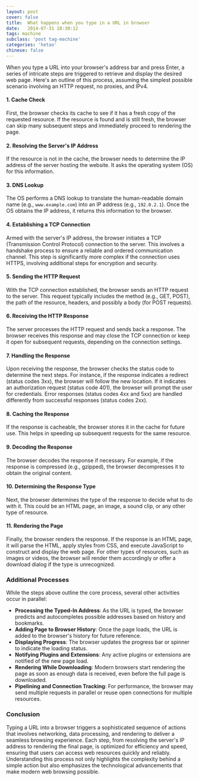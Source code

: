 ```yaml
---
layout: post
cover: false
title:  What happens when you type in a URL in browser
date:   2014-07-31 18:30:12
tags: machine
subclass: 'post tag-machine'
categories: 'hetao'
chinese: false 
---
```


When you type a URL into your browser's address bar and press Enter, a series of intricate steps are triggered to retrieve and display the desired web page. Here's an outline of this process, assuming the simplest possible scenario involving an HTTP request, no proxies, and IPv4.

#### 1. **Cache Check**

First, the browser checks its cache to see if it has a fresh copy of the requested resource. If the resource is found and is still fresh, the browser can skip many subsequent steps and immediately proceed to rendering the page.

#### 2. **Resolving the Server's IP Address**

If the resource is not in the cache, the browser needs to determine the IP address of the server hosting the website. It asks the operating system (OS) for this information.

#### 3. **DNS Lookup**

The OS performs a DNS lookup to translate the human-readable domain name (e.g., `www.example.com`) into an IP address (e.g., `192.0.2.1`). Once the OS obtains the IP address, it returns this information to the browser.

#### 4. **Establishing a TCP Connection**

Armed with the server's IP address, the browser initiates a TCP (Transmission Control Protocol) connection to the server. This involves a handshake process to ensure a reliable and ordered communication channel. This step is significantly more complex if the connection uses HTTPS, involving additional steps for encryption and security.

#### 5. **Sending the HTTP Request**

With the TCP connection established, the browser sends an HTTP request to the server. This request typically includes the method (e.g., GET, POST), the path of the resource, headers, and possibly a body (for POST requests).

#### 6. **Receiving the HTTP Response**

The server processes the HTTP request and sends back a response. The browser receives this response and may close the TCP connection or keep it open for subsequent requests, depending on the connection settings.

#### 7. **Handling the Response**

Upon receiving the response, the browser checks the status code to determine the next steps. For instance, if the response indicates a redirect (status codes 3xx), the browser will follow the new location. If it indicates an authorization request (status code 401), the browser will prompt the user for credentials. Error responses (status codes 4xx and 5xx) are handled differently from successful responses (status codes 2xx).

#### 8. **Caching the Response**

If the response is cacheable, the browser stores it in the cache for future use. This helps in speeding up subsequent requests for the same resource.

#### 9. **Decoding the Response**

The browser decodes the response if necessary. For example, if the response is compressed (e.g., gzipped), the browser decompresses it to obtain the original content.

#### 10. **Determining the Response Type**

Next, the browser determines the type of the response to decide what to do with it. This could be an HTML page, an image, a sound clip, or any other type of resource.

#### 11. **Rendering the Page**

Finally, the browser renders the response. If the response is an HTML page, it will parse the HTML, apply styles from CSS, and execute JavaScript to construct and display the web page. For other types of resources, such as images or videos, the browser will render them accordingly or offer a download dialog if the type is unrecognized.

### Additional Processes

While the steps above outline the core process, several other activities occur in parallel:

- **Processing the Typed-In Address**: As the URL is typed, the browser predicts and autocompletes possible addresses based on history and bookmarks.
- **Adding Page to Browser History**: Once the page loads, the URL is added to the browser's history for future reference.
- **Displaying Progress**: The browser updates the progress bar or spinner to indicate the loading status.
- **Notifying Plugins and Extensions**: Any active plugins or extensions are notified of the new page load.
- **Rendering While Downloading**: Modern browsers start rendering the page as soon as enough data is received, even before the full page is downloaded.
- **Pipelining and Connection Tracking**: For performance, the browser may send multiple requests in parallel or reuse open connections for multiple resources.

### Conclusion

Typing a URL into a browser triggers a sophisticated sequence of actions that involves networking, data processing, and rendering to deliver a seamless browsing experience. Each step, from resolving the server's IP address to rendering the final page, is optimized for efficiency and speed, ensuring that users can access web resources quickly and reliably. Understanding this process not only highlights the complexity behind a simple action but also emphasizes the technological advancements that make modern web browsing possible.